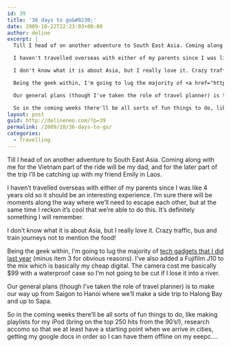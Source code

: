 ```yaml
---
id: 39
title: '36 days to go&#8230;'
date: 2009-10-22T22:23:03+00:00
author: deline
excerpt: |
  Till I head of on another adventure to South East Asia. Coming along with me for the Vietnam part of the ride will be my dad, and for the later part of the trip I'll be catching up with my friend Emily in Laos.

  I haven't travelled overseas with either of my parents since I was like 4 years old so it should be an interesting experience. I'm sure there will be moments along the way where we'll need to escape each other, but at the same time I reckon it's cool that we're able to do this. It's definitely something I will remember.

  I don't know what it is about Asia, but I really love it. Crazy traffic, bus and train journeys not to mention the food!

  Being the geek within, I'm going to lug the majority of <a href="http://delineneo.com/blog/del/travelling-tech-gadgets">tech gadgets that I did last year</a> (minus item 3 for obvious reasons). I've also added a Fujifilm J10 to the mix which is basically my cheap digital. The camera cost me basically $99 with a waterproof case so I'm not going to be cut if I lose it into a river.

  Our general plans (though I've taken the role of travel planner) is to make our way up from Saigon to Hanoi where we'll make a side trip to Halong Bay and up to Sapa.

  So in the coming weeks there'll be all sorts of fun things to do, like making playlists for my iPod (bring on the top 250 hits from the 90's!), research accomo so that we at least have a starting point when we arrive in cities, getting my google docs in order so I can have them offline on my eeepc....
layout: post
guid: http://delineneo.com/?p=39
permalink: /2009/10/36-days-to-go/
categories:
  - Travelling
---
```

Till I head of on another adventure to South East Asia. Coming along with me for the Vietnam part of the ride will be my dad, and for the later part of the trip I&#8217;ll be catching up with my friend Emily in Laos.

I haven&#8217;t travelled overseas with either of my parents since I was like 4 years old so it should be an interesting experience. I&#8217;m sure there will be moments along the way where we&#8217;ll need to escape each other, but at the same time I reckon it&#8217;s cool that we&#8217;re able to do this. It&#8217;s definitely something I will remember.

I don&#8217;t know what it is about Asia, but I really love it. Crazy traffic, bus and train journeys not to mention the food!

Being the geek within, I&#8217;m going to lug the majority of [tech gadgets that I did last year](http://delineneo.com/blog/del/travelling-tech-gadgets) (minus item 3 for obvious reasons). I&#8217;ve also added a Fujifilm J10 to the mix which is basically my cheap digital. The camera cost me basically $99 with a waterproof case so I&#8217;m not going to be cut if I lose it into a river.

Our general plans (though I&#8217;ve taken the role of travel planner) is to make our way up from Saigon to Hanoi where we&#8217;ll make a side trip to Halong Bay and up to Sapa.

So in the coming weeks there&#8217;ll be all sorts of fun things to do, like making playlists for my iPod (bring on the top 250 hits from the 90&#8217;s!), research accomo so that we at least have a starting point when we arrive in cities, getting my google docs in order so I can have them offline on my eeepc&#8230;.
